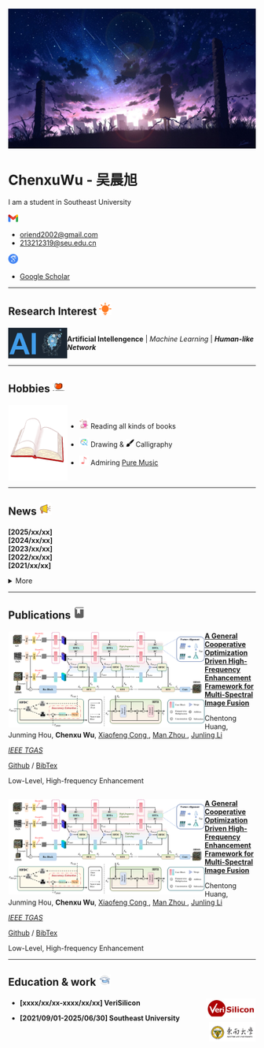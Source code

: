 <p align="center">
  <img src="./_Pictures/title_image.jpg" >
</p>

<h1>
  ChenxuWu - 吴晨旭
</h1>
<!--
  if center use <h1 align="center">
-->

I am a student in Southeast University  
<br>
<img src="./_Pictures/gmail_icon.png" width="20px"> 

- oriend2002@gmail.com
- 213212319@seu.edu.cn
<img src="./_Pictures/google_scholar_icon.png" width="20px">

- [Google Scholar](https://scholar.google.com/citations?user=zF4AHKQAAAAJ&hl=zh-CN&authuser=1 "Google Scholar")

***
<h2>
  <p>
    Research Interest <img src="./_Pictures/research_insterest.png" width="25px">
  </p>
</h2>
<div style="display:flex">
  <img align="right" alt="coding_img" width="120" src="./_Pictures/ai.png" width="20px">
  
  **Artificial Intellengence** | *Machine Learning* | ***Human-like Network***

  <br>
  </p>
</div>
<!--  
  <em> Artificial Intellengence </em> | <strong> Machine Learning </strong> | <em> <strong> Human-like Network </strong> </em>
-->

***

<h2>
  <p>
    Hobbies <img src="./_Pictures/hobbies.png" width="25px">
  </p>
</h2>

<div style="display:flex">
  <img alt="coding_img" align="right" width="120" src="./_Pictures/book.gif">

- <img src="./_Pictures/milktea.png" width="20"> Reading all kinds of books

- <img src="./_Pictures/draw.png" width="20"> Drawing & <img src="./_Pictures/calligraphy.png" width="16"> Calligraphy

- <img src="./_Pictures/music.png" width="20"> Admiring [Pure Music](https://c6.y.qq.com/base/fcgi-bin/u?__=nyaEd6R4tQR8 "QQMusic")
</div>

***

<h2>
  <p>
    News <img src="./_Pictures/news.png" width="25px">
  </p>
</h2>

<div>
 
 **[2025/xx/xx]** []()<br/>
 **[2024/xx/xx]** []()<br/>
 **[2023/xx/xx]** []()<br/>
 **[2022/xx/xx]** []()<br/>
 **[2021/xx/xx]** []()<br/>
<details>
<summary> More </summary>
  
 **[2021/xx/xx]** []()<br>
 **[2021/xx/xx]** []()<br>
</details>
</div>

***

<h2>
  <p>
    Publications <img src="./_Pictures/paper.png" width="25px">
  </p>
</h2>

<div>
  <img align="left" width="400px" src="./_Papers/paper_1.png">

  [**A General Cooperative Optimization Driven High-Frequency Enhancement Framework for Multi-Spectral Image Fusion**](https://ieeexplore.ieee.org/abstract/document/10897307)<br/>
  <p>
  Chentong Huang,
  Junming Hou, 
  <strong>Chenxu Wu</strong>, 
  <a href="https://scholar.google.com/citations?user=a63pdHkAAAAJ&hl=zh-CN&oi=sra"> Xiaofeng Cong </a>, 
  <a href="https://scholar.google.com/citations?user=Q65jTroAAAAJ&hl=zh-CN&oi=sra"> Man Zhou </a>, 
  <a href="https://scholar.google.com/citations?user=zU2r_A4AAAAJ&hl=zh-CN&oi=ao"> Junling Li </a>
  <br/>
  </p>

  [*IEEE TGAS*](https://ieeexplore.ieee.org/xpl/RecentIssue.jsp?punumber=36)
  
  [Github](https://github.com/Vcocoi/Cooperative-Optimization-Driven-High-Frequency-Enhancement-Framework) / [BibTex](https://scholar.googleusercontent.com/scholar.bib?q=info:FYvstESYvIEJ:scholar.google.com/&output=citation&scisdr=ClHnESqZEIqgrXaUALk:AFWwaeYAAAAAZ8aSGLg3kE67iW30PHjwDYmvwr4&scisig=AFWwaeYAAAAAZ8aSGLzA-uddPKUgxhd8PaKxYnE&scisf=4&ct=citation&cd=-1&hl=zh-CN)

  Low-Level, High-frequency Enhancement
</div>

##
<div>
  <img align="left" width="400px" src="./_Papers/paper_1.png">

  [**A General Cooperative Optimization Driven High-Frequency Enhancement Framework for Multi-Spectral Image Fusion**](https://ieeexplore.ieee.org/abstract/document/10897307)<br/>
  <p>
  Chentong Huang,
  Junming Hou, 
  <strong>Chenxu Wu</strong>, 
  <a href="https://scholar.google.com/citations?user=a63pdHkAAAAJ&hl=zh-CN&oi=sra"> Xiaofeng Cong </a>, 
  <a href="https://scholar.google.com/citations?user=Q65jTroAAAAJ&hl=zh-CN&oi=sra"> Man Zhou </a>, 
  <a href="https://scholar.google.com/citations?user=zU2r_A4AAAAJ&hl=zh-CN&oi=ao"> Junling Li </a>
  <br/>
  </p>

  [*IEEE TGAS*](https://ieeexplore.ieee.org/xpl/RecentIssue.jsp?punumber=36)
  
  [Github](https://github.com/Vcocoi/Cooperative-Optimization-Driven-High-Frequency-Enhancement-Framework) / [BibTex](https://scholar.googleusercontent.com/scholar.bib?q=info:FYvstESYvIEJ:scholar.google.com/&output=citation&scisdr=ClHnESqZEIqgrXaUALk:AFWwaeYAAAAAZ8aSGLg3kE67iW30PHjwDYmvwr4&scisig=AFWwaeYAAAAAZ8aSGLzA-uddPKUgxhd8PaKxYnE&scisf=4&ct=citation&cd=-1&hl=zh-CN)

  Low-Level, High-frequency Enhancement
</div>
<!--
<details>
<summary> More </summary>
  
 **[2021/xx/xx]** []()<br>
 **[2021/xx/xx]** []()<br>
</details>
-->

***

<h2>
  <p>
    Education & work <img src="./_Pictures/education.png" width=25px>
  </p>
</h2>

- **[xxxx/xx/xx-xxxx/xx/xx] VeriSilicon** <img align="right" src="./_Pictures/veri_silicon.jpg" height="40px">

- **[2021/09/01-2025/06/30] Southeast University** <img align="right" src="./_Pictures/SEU.jpg" height="40px">
